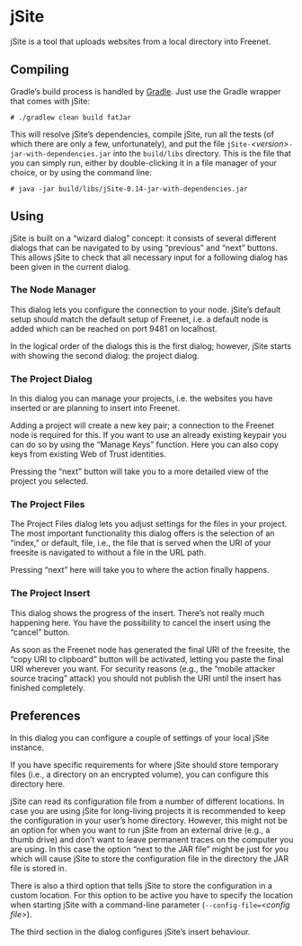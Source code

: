 # jSite

jSite is a tool that uploads websites from a local directory into Freenet.

## Compiling

Gradle’s build process is handled by [Gradle](https://gradle.org/). Just use the Gradle wrapper that comes with jSite:

    # ./gradlew clean build fatJar

This will resolve jSite’s dependencies, compile jSite, run all the tests (of which there are only a few, unfortunately), and put the file `jSite-`*&lt;version&gt;*`-jar-with-dependencies.jar` into the `build/libs` directory. This is the file that you can simply run, either by double-clicking it in a file manager of your choice, or by using the command line:

    # java -jar build/libs/jSite-0.14-jar-with-dependencies.jar

## Using

jSite is built on a “wizard dialog” concept: it consists of several different dialogs that can be navigated to by using “previous” and “next” buttons. This allows jSite to check that all necessary input for a following dialog has been given in the current dialog.

### The Node Manager

This dialog lets you configure the connection to your node. jSite’s default setup should match the default setup of Freenet, i.e. a default node is added which can be reached on port 9481 on localhost.

In the logical order of the dialogs this is the first dialog; however, jSite starts with showing the second dialog: the project dialog.

### The Project Dialog

In this dialog you can manage your projects, i.e. the websites you have inserted or are planning to insert into Freenet.

Adding a project will create a new key pair; a connection to the Freenet node is required for this. If you want to use an already existing keypair you can do so by using the “Manage Keys” function. Here you can also copy keys from existing Web of Trust identities.

Pressing the “next” button will take you to a more detailed view of the project you selected.

### The Project Files

The Project Files dialog lets you adjust settings for the files in your project. The most important functionality this dialog offers is the selection of an “index,” or default, file, i.e., the file that is served when the URI of your freesite is navigated to without a file in the URL path.

Pressing “next” here will take you to where the action finally happens.

### The Project Insert

This dialog shows the progress of the insert. There’s not really much happening here. You have the possibility to cancel the insert using the “cancel” button.

As soon as the Freenet node has generated the final URI of the freesite, the “copy URI to clipboard” button will be activated, letting you paste the final URI wherever you want. For security reasons (e.g., the “mobile attacker source tracing” attack) you should not publish the URI until the insert has finished completely.

## Preferences

In this dialog you can configure a couple of settings of your local jSite instance.

If you have specific requirements for where jSite should store temporary files (i.e., a directory on an encrypted volume), you can configure this directory here.

jSite can read its configuration file from a number of different locations. In case you are using jSite for long-living projects it is recommended to keep the configuration in your user’s home directory. However, this might not be an option for when you want to run jSite from an external drive (e.g., a thumb drive) and don’t want to leave permanent traces on the computer you are using. In this case the option “next to the JAR file” might be just for you which will cause jSite to store the configuration file in the directory the JAR file is stored in.

There is also a third option that tells jSite to store the configuration in a custom location. For this option to be active you have to specify the location when starting jSite with a command-line parameter (`--config-file=`*&lt;config file>*).

The third section in the dialog configures jSite’s insert behaviour.

